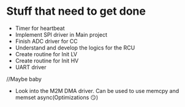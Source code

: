 # Stuff that need to get done
* Timer for heartbeat
* Implement SPI driver in Main project
* Finish ADC driver for CC
* Understand and develop the logics for the RCU
* Create routine for Init LV
* Create routine for Init HV
* UART driver

//Maybe baby
* Look into the M2M DMA driver. Can be used to use memcpy and memset async(Optimizations :smirk:)